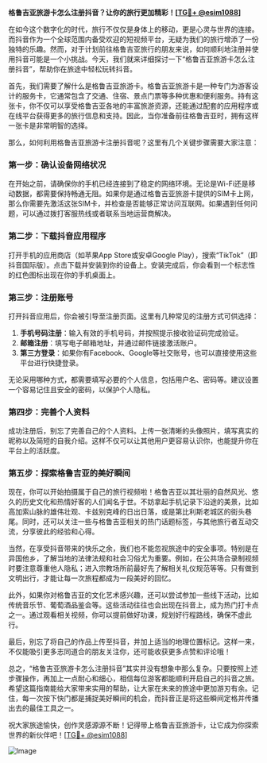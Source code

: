 **格鲁吉亚旅游卡怎么注册抖音？让你的旅行更加精彩！[[TG💪+ @esim1088](https://t.me/s/esim1088)]**

在如今这个数字化的时代，旅行不仅仅是身体上的移动，更是心灵与世界的连接。而抖音作为一个全球范围内备受欢迎的短视频平台，无疑为我们的旅行增添了一份独特的乐趣。然而，对于计划前往格鲁吉亚旅行的朋友来说，如何顺利地注册并使用抖音可能是一个小挑战。今天，我们就来详细探讨一下“格鲁吉亚旅游卡怎么注册抖音”，帮助你在旅途中轻松玩转抖音。

首先，我们需要了解什么是格鲁吉亚旅游卡。格鲁吉亚旅游卡是一种专门为游客设计的服务卡，它通常包含了交通、住宿、景点门票等多种优惠和便利服务。持有这张卡，你不仅可以享受格鲁吉亚各地的丰富旅游资源，还能通过配套的应用程序或在线平台获得更多的旅行信息和支持。因此，当你准备前往格鲁吉亚时，拥有这样一张卡是非常明智的选择。

那么，如何利用格鲁吉亚旅游卡注册抖音呢？这里有几个关键步骤需要大家注意：

### **第一步：确认设备网络状况**
在开始之前，请确保你的手机已经连接到了稳定的网络环境。无论是Wi-Fi还是移动数据，都需要保持畅通无阻。如果你是通过格鲁吉亚旅游卡提供的SIM卡上网，那么你需要先激活这张SIM卡，并检查是否能够正常访问互联网。如果遇到任何问题，可以通过拨打客服热线或者联系当地运营商解决。

### **第二步：下载抖音应用程序**
打开手机的应用商店（如苹果App Store或安卓Google Play），搜索“TikTok”（即抖音国际版）。点击下载并安装到你的设备上。安装完成后，你会看到一个标志性的红色图标出现在你的手机桌面上。

### **第三步：注册账号**
打开抖音应用后，你会被引导至注册页面。这里有几种常见的注册方式可供选择：
1. **手机号码注册**：输入有效的手机号码，并按照提示接收验证码完成验证。
2. **邮箱注册**：填写电子邮箱地址，并通过邮件链接激活账户。
3. **第三方登录**：如果你有Facebook、Google等社交账号，也可以直接使用这些平台进行快捷登录。

无论采用哪种方式，都需要填写必要的个人信息，包括用户名、密码等。建议设置一个容易记住且安全的密码，以保护个人隐私。

### **第四步：完善个人资料**
成功注册后，别忘了完善自己的个人资料。上传一张清晰的头像照片，填写真实的昵称以及简短的自我介绍。这样不仅可以让其他用户更容易认识你，也能提升你在平台上的活跃度。

### **第五步：探索格鲁吉亚的美好瞬间**
现在，你可以开始拍摄属于自己的旅行视频啦！格鲁吉亚以其壮丽的自然风光、悠久的历史文化和热情好客的人们闻名于世。不妨拿起手机记录下沿途的美景，比如高加索山脉的雄伟壮观、卡兹别克峰的日出日落，或是第比利斯老城区的街头巷尾。同时，还可以关注一些与格鲁吉亚相关的热门话题标签，与其他旅行者互动交流，分享彼此的经验和心得。

当然，在享受抖音带来的快乐之余，我们也不能忽视旅途中的安全事项。特别是在异国他乡，了解当地的法律法规和社会习俗尤为重要。例如，在公共场合录制视频时要注意尊重他人隐私；进入宗教场所前最好先了解相关礼仪规范等等。只有做到文明出行，才能让每一次旅程都成为一段美好的回忆。

此外，如果你对格鲁吉亚的文化艺术感兴趣，还可以尝试参加一些线下活动，比如传统音乐节、葡萄酒品鉴会等。这些活动往往也会出现在抖音上，成为热门打卡点之一。通过观看相关视频，你可以提前做好功课，规划好行程路线，确保不虚此行。

最后，别忘了将自己的作品上传至抖音，并加上适当的地理位置标记。这样一来，不仅能吸引更多志同道合的朋友关注你，还可能收获更多点赞和评论哦！

总之，“格鲁吉亚旅游卡怎么注册抖音”其实并没有想象中那么复杂。只要按照上述步骤操作，再加上一点耐心和细心，相信每位游客都能顺利开启自己的抖音之旅。希望这篇指南能给大家带来实用的帮助，让大家在未来的旅途中更加游刃有余。记住，每一次按下快门都是捕捉美好瞬间的机会，而抖音正是将这些瞬间定格并传播出去的最佳工具之一。

祝大家旅途愉快，创作灵感源源不断！记得带上格鲁吉亚旅游卡，让它成为你探索世界的新伙伴吧！[[TG💪+ @esim1088](https://t.me/s/esim1088)]

![Image](https://i.postimg.cc/4NQfJmqS/Snipaste-2025-05-13-00-14-12.png)